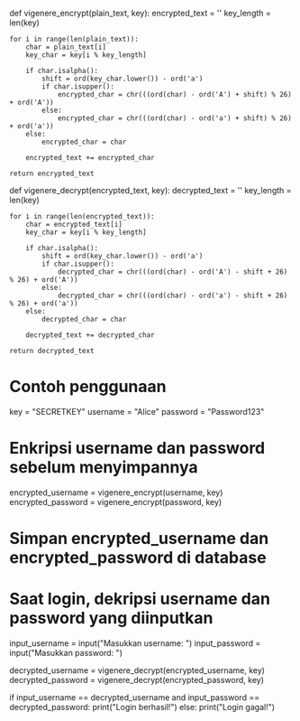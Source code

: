 def vigenere_encrypt(plain_text, key):
    encrypted_text = ''
    key_length = len(key)
    
    for i in range(len(plain_text)):
        char = plain_text[i]
        key_char = key[i % key_length]
        
        if char.isalpha():
            shift = ord(key_char.lower()) - ord('a')
            if char.isupper():
                encrypted_char = chr(((ord(char) - ord('A') + shift) % 26) + ord('A'))
            else:
                encrypted_char = chr(((ord(char) - ord('a') + shift) % 26) + ord('a'))
        else:
            encrypted_char = char
        
        encrypted_text += encrypted_char
    
    return encrypted_text

def vigenere_decrypt(encrypted_text, key):
    decrypted_text = ''
    key_length = len(key)
    
    for i in range(len(encrypted_text)):
        char = encrypted_text[i]
        key_char = key[i % key_length]
        
        if char.isalpha():
            shift = ord(key_char.lower()) - ord('a')
            if char.isupper():
                decrypted_char = chr(((ord(char) - ord('A') - shift + 26) % 26) + ord('A'))
            else:
                decrypted_char = chr(((ord(char) - ord('a') - shift + 26) % 26) + ord('a'))
        else:
            decrypted_char = char
        
        decrypted_text += decrypted_char
    
    return decrypted_text

# Contoh penggunaan
key = "SECRETKEY"
username = "Alice"
password = "Password123"

# Enkripsi username dan password sebelum menyimpannya
encrypted_username = vigenere_encrypt(username, key)
encrypted_password = vigenere_encrypt(password, key)

# Simpan encrypted_username dan encrypted_password di database

# Saat login, dekripsi username dan password yang diinputkan
input_username = input("Masukkan username: ")
input_password = input("Masukkan password: ")

decrypted_username = vigenere_decrypt(encrypted_username, key)
decrypted_password = vigenere_decrypt(encrypted_password, key)

if input_username == decrypted_username and input_password == decrypted_password:
    print("Login berhasil!")
else:
    print("Login gagal!")

